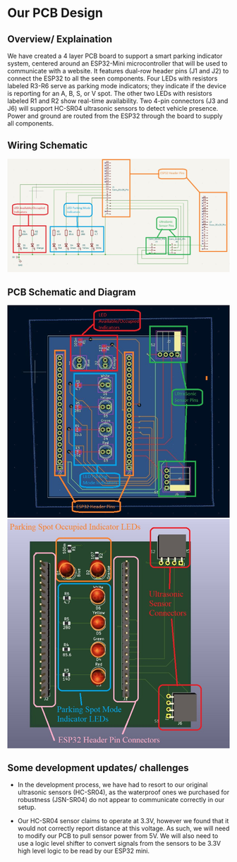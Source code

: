 # Our PCB Design

## Overview/ Explaination

We have created a 4 layer PCB board to support a smart parking indicator system, 
centered around an ESP32-Mini microcontroller that will be used to communicate with a website. 
It features dual-row header pins (J1 and J2) to connect the ESP32 to all the seen components. 
Four LEDs with resistors labeled R3-R6 serve as parking mode indicators; they indicate if the device is reporting for an A, B, S, or V spot. 
The other two LEDs with resistors labeled R1 and R2 show real-time availability. Two 4-pin connectors (J3 and J6) will support 
HC-SR04 ultrasonic sensors to detect vehicle presence. Power and ground are routed from the ESP32 through the board to supply all components. 
 

## Wiring Schematic
![Wiring_Schematic](source/ECE196PCBSchem.jpg)



## PCB Schematic and Diagram

![PCB_Diagram](source/ECE196PCBschem2.jpg)
![PCB_Model](source/pcb_model.JPG)


## Some development updates/ challenges
- In the development process, we have had to resort to our original ultrasonic sensors (HC-SR04), 
as the waterproof ones we purchased for robustness (JSN-SR04) do not appear to communicate correctly in our setup.

- Our HC-SR04 sensor claims to operate at 3.3V, however we found that it would not correctly report distance at this voltage.
As such, we will need to modify our PCB to pull sensor power from 5V. 
We will also need to use a logic level shifter to convert signals from the sensors to be 3.3V high level logic to be read by our ESP32 mini.